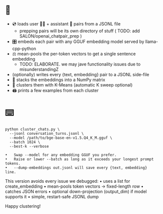 
# 📓
- 💿 loads user 🧑🏻 + assistant 🤖 pairs from a JSONL file
  - prepping pairs will be its own directory of stuff ( TODO: add SALON/openai_chatpair_prep )
- 🎛️ embeds each pair with any GGUF embedding model served by llama-cpp-python
- ⚖️ mean-pools the per-token vectors to get a single sentence embedding
  - TODO: ELABORATE. we may jave functionality issues due to misunderstandingZ
- (optionally) writes every {text, embedding} pair to a JSONL side-file
- 🥞 stacks the embeddings into a NumPy matrix
- 📑 clusters them with K-Means (automatic K sweep optional)
- 🖨️ prints a few examples from each cluster



# ⌨️

```shell
python cluster_chats.py \
  --jsonl conversation_turns.jsonl \
  --model /path/to/bge-base-en-v1.5.Q4_K_M.gguf \
  --batch 1024 \
  --best-k --verbose
```
	•	Swap --model for any embedding GGUF you prefer.
	•	Raise or lower --batch as long as it exceeds your longest prompt tokens.
	•	--dump-embeddings out.jsonl will save every {text, embedding} line.

This version avoids every issue we debugged:
	•	uses a list for create_embedding
	•	mean-pools token vectors → fixed-length row
	•	catches JSON errors
	•	optional down-projection (output_dim) if model supports it
	•	simple, restart-safe JSONL dump

Happy clustering!
